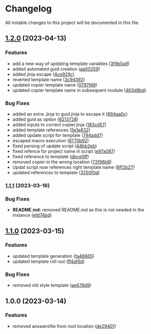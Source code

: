 # Changelog

All notable changes to this project will be documented in this file.

## [1.2.0](https://github.com/nilsdebruin/copier-template/compare/v1.1.1...v1.2.0) (2023-04-13)


### Features

* add a new way of updating template variables ([3f9b5a9](https://github.com/nilsdebruin/copier-template/commit/3f9b5a9ae70d5a5b95ba52c0d61eeca59a0eee6b))
* added automated guid creation ([aa00259](https://github.com/nilsdebruin/copier-template/commit/aa0025997cf9bbfa786972c7826962010bbfaa38))
* added jinja escape ([4ce929c](https://github.com/nilsdebruin/copier-template/commit/4ce929c97e0eaca7f500d6af68b526f468f38af5))
* reverted template name ([3c9d392](https://github.com/nilsdebruin/copier-template/commit/3c9d3928afaf54ac645b638205692d823b207367))
* updated copier template name ([0797f49](https://github.com/nilsdebruin/copier-template/commit/0797f492145f6bf8a12871b52c7dbd755b4d99db))
* updated copier template name in subsequent module ([463d8bd](https://github.com/nilsdebruin/copier-template/commit/463d8bd474e54ad8c50e7ee9c5c2c6a5ef2a4569))


### Bug Fixes

* added an extra .jinja to guid.jinja to escape it ([694aa0c](https://github.com/nilsdebruin/copier-template/commit/694aa0c4abe0e4c25ec5e21515e5b696d63803ed))
* added guid as option ([8213728](https://github.com/nilsdebruin/copier-template/commit/821372836dd1ee5b22377d59a56ec906b051aabb))
* added inputs to correct copier.jinja ([183cd57](https://github.com/nilsdebruin/copier-template/commit/183cd57e36c9c135c860adcf95732597d2be875a))
* added template references ([5e1e832](https://github.com/nilsdebruin/copier-template/commit/5e1e832bd9b509927edb2e785101412f5196aef8))
* added update script for template ([794add7](https://github.com/nilsdebruin/copier-template/commit/794add7d194bdc21a77dc31eda383819bff2566a))
* escaped macro execution ([8770b92](https://github.com/nilsdebruin/copier-template/commit/8770b927a3e76cb0a8bca251761ab11bea3a8164))
* fixed parsing of update script ([44bb2eb](https://github.com/nilsdebruin/copier-template/commit/44bb2ebe41a47ec118dd3c702a90c069824812f3))
* fixed refence for project name in script ([e97a087](https://github.com/nilsdebruin/copier-template/commit/e97a087eb24391bf4ffa3141bcd786d534fb4b84))
* fixed reference to template ([dbce5ff](https://github.com/nilsdebruin/copier-template/commit/dbce5ffe7ef078c2a20b74a49f274dfa1f8c90b2))
* removed copier in the wrong location ([72f96b8](https://github.com/nilsdebruin/copier-template/commit/72f96b86b69df0e0eb7da9a246bc6d1ed9127961))
* Updat script now references right template name ([8ff2b27](https://github.com/nilsdebruin/copier-template/commit/8ff2b2705530c082c8bce90a705e8a6086321ca4))
* updated references to template ([3250f0d](https://github.com/nilsdebruin/copier-template/commit/3250f0db8afc77b531b57e4dff2429cf29238b45))

### [1.1.1](https://github.com/nilsdebruin/copier-template/compare/v1.1.0...v1.1.1) (2023-03-16)


### Bug Fixes

* **README.md:** removed README.md as this is not needed in the instance ([efd74bd](https://github.com/nilsdebruin/copier-template/commit/efd74bd0b52d3fcb8f2c9446f72755b1d3946bc8))

## [1.1.0](https://github.com/nilsdebruin/copier-template/compare/v1.0.0...v1.1.0) (2023-03-15)


### Features

* updated template generation ([fa48665](https://github.com/nilsdebruin/copier-template/commit/fa48665a1b11adc1fc12708c39cf3c767041e1a4))
* updated template roll-out ([ff4af6d](https://github.com/nilsdebruin/copier-template/commit/ff4af6da64ab9e3f9c7dd7fa3dde7ab3e612edeb))


### Bug Fixes

* removed old style template ([ae676d9](https://github.com/nilsdebruin/copier-template/commit/ae676d9aa5245b7ae3034ccf281f8a77c0a78717))

## 1.0.0 (2023-03-14)


### Features

* removed answersfile from root location ([de29401](https://github.com/nilsdebruin/copier-template/commit/de2940126030be8e122d0d05cdbd7562100459eb))
